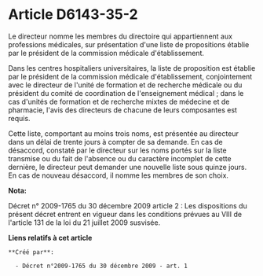 # Article D6143-35-2

Le directeur nomme les membres du directoire qui appartiennent aux professions médicales, sur présentation d'une liste de
propositions établie par le président de la commission médicale d'établissement. 

Dans les centres hospitaliers universitaires, la liste de proposition est établie par le président de la commission médicale
d'établissement, conjointement avec le directeur de l'unité de formation et de recherche médicale ou du président du comité
de coordination de l'enseignement médical ; dans le cas d'unités de formation et de recherche mixtes de médecine et de
pharmacie, l'avis des directeurs de chacune de leurs composantes est requis. 

Cette liste, comportant au moins trois noms, est présentée au directeur dans un délai de trente jours à compter de sa
demande. En cas de désaccord, constaté par le directeur sur les noms portés sur la liste transmise ou du fait de l'absence ou
du caractère incomplet de cette dernière, le directeur peut demander une nouvelle liste sous quinze jours. En cas de nouveau
désaccord, il nomme les membres de son choix.

**Nota:**

Décret n° 2009-1765 du 30 décembre 2009 article 2 : Les dispositions du présent décret entrent en vigueur dans les conditions
prévues au VIII de l'article 131 de la loi du 21 juillet 2009 susvisée.

**Liens relatifs à cet article**

	**Créé par**:

	  - Décret n°2009-1765 du 30 décembre 2009 - art. 1
